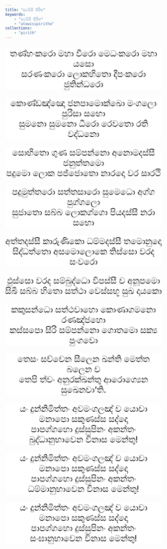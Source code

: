 ```yaml
---
title: "අටවිසි පිරිත"
keywords: 
    - "අටවිසි පිරිත"
    - "atawisipiritha"
collections:
    - "pirith"
---
```

<p style="text-align: center;color: rgb(0, 0, 0);background-color: rgb(255, 255, 255);font-size: 27.3px;border: 0px;">තණ්හංකරො මහා වීරො මෙධංකරො මහා යසො<br>සරණංකරො ලොකහිතො දීපංකරො ජුතින්ධරො</p>
<p style="text-align: center;color: rgb(0, 0, 0);background-color: rgb(255, 255, 255);font-size: 27.3px;border: 0px;">කොණ්ඩඤ්ඤො ජනපාමොක්ඛො මංගලො පුරිසා සභො<br>සුමනො සුමනො ධීරො රෙවතො රති වද්ධනො</p>
<p style="text-align: center;color: rgb(0, 0, 0);background-color: rgb(255, 255, 255);font-size: 27.3px;border: 0px;">සොභිතො ගුණ සම්පන්නො අනොමදස්සී ජනුත්තමො<br>පදුමො ලොක පජ්ජොතො නාරදො වර සාරථි</p>
<p style="text-align: center;color: rgb(0, 0, 0);background-color: rgb(255, 255, 255);font-size: 27.3px;border: 0px;">පදුමුත්තරො සත්තසාරො සුමෙධො අග්ග පුග්ගලො<br>සුජාතො සබ්බ ලොකග්ගො පියදස්සී නරා සභො</p>
<p style="text-align: center;color: rgb(0, 0, 0);background-color: rgb(255, 255, 255);font-size: 27.3px;border: 0px;">අත්තදස්සී කාරුණිකො ධම්මදස්සී තමොනුදො<br>සිද්ධත්තො අසමොලොකෙ තිස්සො වරද සංවරො</p>
<p style="text-align: center;color: rgb(0, 0, 0);background-color: rgb(255, 255, 255);font-size: 27.3px;border: 0px;">ඵුස්සො වරද සම්බුද්ධො විපස්සී ච අනූපමො<br>සිඛී සබ්බ හිතො සත්ථා වෙස්සභූ සුඛ දායකො</p>
<p style="text-align: center;color: rgb(0, 0, 0);background-color: rgb(255, 255, 255);font-size: 27.3px;border: 0px;">කකුසන්ධො සත්ථවාහො කොණාගමනො රණඤ්ජහො<br>කස්සපො සිරි සම්පන්නො ගොතමො සක්&zwj;ය පුංගවො</p>
<p style="text-align: center;color: rgb(0, 0, 0);background-color: rgb(255, 255, 255);font-size: 27.3px;border: 0px;">තෙසං සච්චෙන සීලෙන ඛන්ති මෙත්ත බලෙන ච<br>තෙපි ත්වං අනුරක්ඛන්තු ආරොග්&zwj;යෙන සුඛෙනචා&rsquo;ති.</p>
<p style="text-align: center;color: rgb(0, 0, 0);background-color: rgb(255, 255, 255);font-size: 27.3px;border: 0px;">යං දුන්නිමිත්තං අවමංගලඤ් ච යොචා මනාපො සකුණස්ස සද්දො<br>පාපග්ගහො දුස්සුපිනං අකන්තං බුද්ධානුභාවෙන විනාස මෙන්තු!</p>
<p style="text-align: center;color: rgb(0, 0, 0);background-color: rgb(255, 255, 255);font-size: 27.3px;border: 0px;">යං දුන්නිමිත්තං අවමංගලඤ් ච යොචා මනාපො සකුණස්ස සද්දො<br>පාපග්ගහො දුස්සුපිනං අකන්තං ධම්මානුභාවෙන විනාස මෙන්තු!</p>
<p style="text-align: center;color: rgb(0, 0, 0);background-color: rgb(255, 255, 255);font-size: 27.3px;border: 0px;">යං දුන්නිමිත්තං අවමංගලඤ් ච යොචා මනාපො සකුණස්ස සද්දො<br>පාපග්ගහො දුස්සුපිනං අකන්තං සංඝානුභාවෙන විනාස මෙන්තු!</p>
